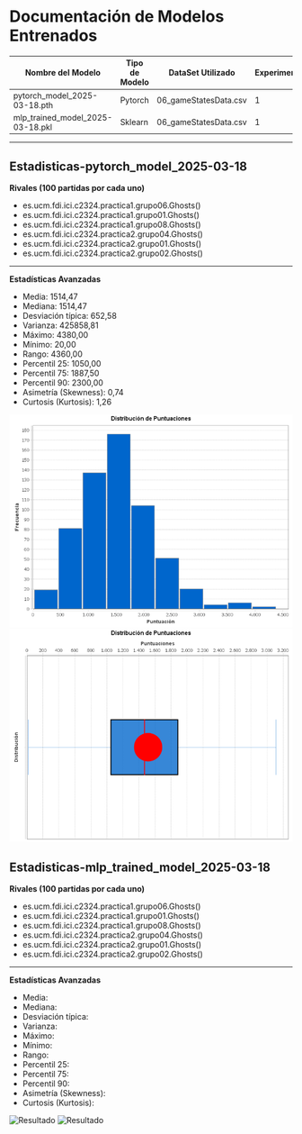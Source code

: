# Documentación de Modelos Entrenados

| Nombre del Modelo | Tipo de Modelo | DataSet Utilizado | Experimento |Estadísticas de las Partidas                                                           |
|--------------------|---------------|-------------------|-------------|-----------------------------------------------------------------------------------------|
| pytorch_model_2025-03-18.pth | Pytorch       | 06_gameStatesData.csv | 1         | [Ver detalles](#Estadisticas-pytorch_model_2025-03-18 "Ir a sección detallada de estadísticas")|
| mlp_trained_model_2025-03-18.pkl | Sklearn       | 06_gameStatesData.csv | 1         | [Ver detalles](#Estadisticas-mlp_trained_model_2025-03-18 "Ir a sección detallada de estadísticas")|



---

## Estadisticas-pytorch_model_2025-03-18
**Rivales (100 partidas por cada uno)**  
- es.ucm.fdi.ici.c2324.practica1.grupo06.Ghosts()  
- es.ucm.fdi.ici.c2324.practica1.grupo01.Ghosts()  
- es.ucm.fdi.ici.c2324.practica1.grupo08.Ghosts()  
- es.ucm.fdi.ici.c2324.practica2.grupo04.Ghosts()  
- es.ucm.fdi.ici.c2324.practica2.grupo01.Ghosts()  
- es.ucm.fdi.ici.c2324.practica2.grupo02.Ghosts()

------

**Estadísticas Avanzadas**  
- Media: 1514,47  
- Mediana: 1514,47  
- Desviación típica: 652,58 
- Varianza: 425858,81 
- Máximo: 4380,00 
- Mínimo: 20,00  
- Rango: 4360,00 
- Percentil 25: 1050,00 
- Percentil 75: 1887,50
- Percentil 90: 2300,00
- Asimetría (Skewness): 0,74  
- Curtosis (Kurtosis): 1,26

![Resultado](images\pytorch_model_2025-03-18.pth_histograma.png)
![Resultado](images\pytorch_model_2025-03-18.pth_boxplot.png)


## Estadisticas-mlp_trained_model_2025-03-18
**Rivales (100 partidas por cada uno)**  
- es.ucm.fdi.ici.c2324.practica1.grupo06.Ghosts()  
- es.ucm.fdi.ici.c2324.practica1.grupo01.Ghosts()  
- es.ucm.fdi.ici.c2324.practica1.grupo08.Ghosts()  
- es.ucm.fdi.ici.c2324.practica2.grupo04.Ghosts()  
- es.ucm.fdi.ici.c2324.practica2.grupo01.Ghosts()  
- es.ucm.fdi.ici.c2324.practica2.grupo02.Ghosts()

------

**Estadísticas Avanzadas**  
- Media:  
- Mediana: 
- Desviación típica: 
- Varianza: 
- Máximo:  
- Mínimo:   
- Rango:   
- Percentil 25: 
- Percentil 75: 
- Percentil 90:  
- Asimetría (Skewness): 
- Curtosis (Kurtosis): 

![Resultado](images\.png)
![Resultado](images\.png)

